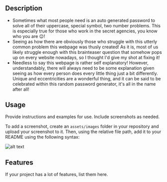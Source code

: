 # <Password Generator>

## Description

- Sometimes what most people need is an auto generated password to solve all of their uppercase, special symbol, two number problems. This is especially true for those who work in the secret agencies, you know who you are 😉!
- Seeing as how there are obviously those who struggle with this utterly common problem this webpage was thusly created! As it is, most of us likely struggle enough with this brainteaser question that somehow pops up on every website nowadays, so I thought I'd give my shot at fixing it!
- Needless to say this webpage is rather self explanatory! However, understandably, there will always need to be some explanation given seeing as how every person does every little thing just a bit differently. Unique and eccentricities are a wonderful thing, and it can be said to be celebrated within this random password generator, it's all in the name after all!

## Usage

Provide instructions and examples for use. Include screenshots as needed.

To add a screenshot, create an `assets/images` folder in your repository and upload your screenshot to it. Then, using the relative file path, add it to your README using the following syntax:

![alt text](assets/images/screenshot.png)

## Features

If your project has a lot of features, list them here.
